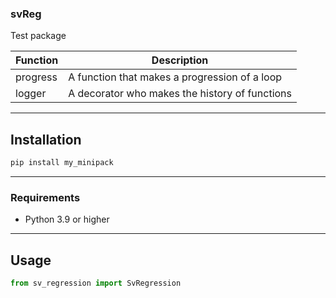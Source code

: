 ### svReg

Test package

| Function | Description                                    |
|----------|------------------------------------------------|
| progress | A function that makes a progression of a loop  |
| logger   | A decorator who makes the history of functions |

----

## Installation

```bash
pip install my_minipack
```

---

### Requirements

- Python 3.9 or higher

---

## Usage

```python
from sv_regression import SvRegression
```